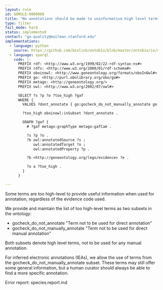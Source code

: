 ```yaml
---
layout: rule
id: GORULE:0000008
title: "No annotations should be made to uninformative high level terms"
type: filter
fail_mode: hard
status: implemented
contact: "go-quality@mailman.stanford.edu"
implementations:
  - language: python
    source: https://github.com/biolink/ontobio/blob/master/ontobio/io/qc.py#L37
  - language: sparql
    code: |-
      PREFIX rdf: <http://www.w3.org/1999/02/22-rdf-syntax-ns#>
      PREFIX rdfs: <http://www.w3.org/2000/01/rdf-schema#>
      PREFIX oboinowl: <http://www.geneontology.org/formats/oboInOwl#>
      PREFIX go: <http://purl.obolibrary.org/obo/go#>
      PREFIX metago: <http://geneontology.org/>
      PREFIX owl: <http://www.w3.org/2002/07/owl#>

      SELECT ?s ?p ?o ?too_high ?gaf
      WHERE {
        VALUES ?dont_annotate { go:gocheck_do_not_manually_annotate go:gocheck_do_not_annotate }

        ?too_high oboinowl:inSubset ?dont_annotate .

        GRAPH ?gaf {
          # ?gaf metago:graphType metago:gafCam .

          ?s ?p ?o .
          ?b owl:annotatedSource ?s ;
             owl:annotatedTarget ?o ;
             owl:annotatedProperty ?p .

          ?b <http://geneontology.org/lego/evidence> ?e .

          ?o a ?too_high .
        }
      }

---
```

Some terms are too high-level to provide useful information when used
for annotation, regardless of the evidence code used.

We provide and maintain the list of too high-level terms as two subsets
in the ontology:

-   gocheck\_do\_not\_annotate "Term not to be used for direct
    annotation"
-   gocheck\_do\_not\_manually\_annotate "Term not to be used for direct
    manual annotation"

Both subsets denote high level terms, not to be used for any manual
annotation.

For inferred electronic annotations (IEAs), we allow the use of terms
from the gocheck\_do\_not\_manually\_annotate subset. These terms may
still offer some general information, but a human curator should always
be able to find a more specific annotation.

Error report: species.report.md
